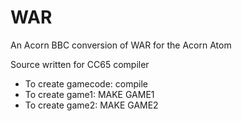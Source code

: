 # WAR
An Acorn BBC conversion of WAR for the Acorn Atom

Source written for CC65 compiler

* To create gamecode: compile
* To create game1: MAKE GAME1
* To create game2: MAKE GAME2
